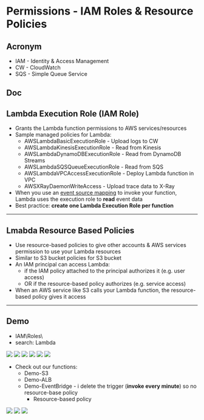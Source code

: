 # Permissions - IAM Roles & Resource Policies

## Acronym
* IAM - Identity & Access Management
* CW - CloudWatch
* SQS - Simple Queue Service

## Doc

## Lambda Execution Role (IAM Role)
* Grants the Lambda function permissions to AWS services/resources
* Sample managed policies for Lambda:
    * AWSLambdaBasicExecutionRole - Upload logs to CW
    * AWSLambdaKinesisExecutionRole - Read from Kinesis
    * AWSLambdaDynamoDBExecutionRole - Read from DynamoDB Streams
    * AWSLambdaSQSQueueExecutionRole - Read from SQS
    * AWSLambdaVPCAccessExecutionRole - Deploy Lambda function in VPC
    * AWSXRayDaemonWriteAccess - Upload trace data to X-Ray
* When you use an <ins>event source mapping</ins> to invoke your function, Lambda uses the execution role to **read** event data
* Best practice: **create one Lambda Execution Role per function**

---

## Lmabda Resource Based Policies
* Use resource-based policies to give other accounts & AWS services permission to use your Lambda resources
* Similar to S3 bucket policies for S3 bucket
* An IAM principal can access Lambda:
    * if the IAM policy attached to the principal authorizes it (e.g. user access)
    * OR if the resource-based policy authorizes (e.g. service access)
* When an AWS service like S3 calls your Lambda function, the resource-based policy gives it access

---

## Demo
* IAM\Roles\
* search: Lambda

[<img src="https://i.imgur.com/Yverj8g.png">](https://i.imgur.com/Yverj8g.png)
[<img src="https://i.imgur.com/JmYXa2P.png">](https://i.imgur.com/JmYXa2P.png)
[<img src="https://i.imgur.com/zit4Vcg.png">](https://i.imgur.com/zit4Vcg.png)
[<img src="https://i.imgur.com/viPXu6A.png">](https://i.imgur.com/viPXu6A.png)
[<img src="https://i.imgur.com/QZbiExQ.png">](https://i.imgur.com/QZbiExQ.png)
[<img src="https://i.imgur.com/Hx0drBL.png">](https://i.imgur.com/Hx0drBL.png)

* Check out our functions:
    * Demo-S3
    * Demo-ALB
    * Demo-EventBridge - i delete the trigger (**invoke every minute**) so no resource-base policy
      * Resource-based policy
      
[<img src="https://i.imgur.com/KVIPnRJ.png">](https://i.imgur.com/KVIPnRJ.png)
[<img src="https://i.imgur.com/Q8QXQT6.png">](https://i.imgur.com/Q8QXQT6.png)
[<img src="https://i.imgur.com/wZqlNQd.png">](https://i.imgur.com/wZqlNQd.png)
